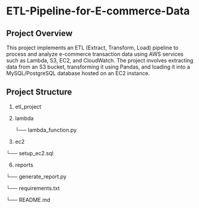 # ETL-Pipeline-for-E-commerce-Data

## Project Overview
This project implements an ETL (Extract, Transform, Load) pipeline to process and analyze e-commerce transaction data using AWS services such as Lambda, S3, EC2, and CloudWatch. The project involves extracting data from an S3 bucket, transforming it using Pandas, and loading it into a MySQL/PostgreSQL database hosted on an EC2 instance.

## Project Structure

1. etl_project
   
2. lambda

   └── lambda_function.py
   
4.  ec2

   └── setup_ec2.sql
   
6.  reports

   └── generate_report.py
   
   └──  requirements.txt
   
   └── README.md
